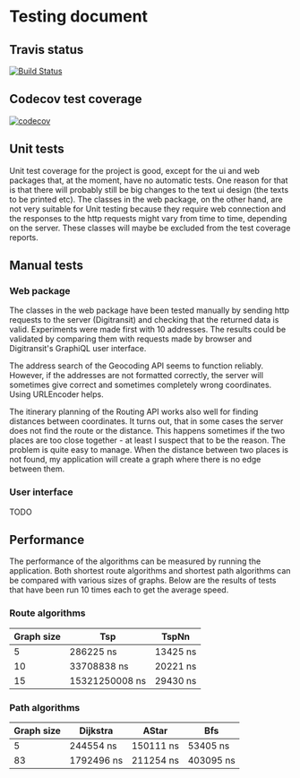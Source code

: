 # Testing document

## Travis status

[![Build Status](https://travis-ci.org/mshroom/WhereToStopForADrink.svg?branch=master)](https://travis-ci.org/mshroom/WhereToStopForADrink)

## Codecov test coverage

[![codecov](https://codecov.io/gh/mshroom/WhereToStopForADrink/branch/master/graph/badge.svg)](https://codecov.io/gh/mshroom/WhereToStopForADrink)

## Unit tests

Unit test coverage for the project is good, except for the ui and web packages that, at the moment, have no automatic tests. One reason for that is that there will probably still be big changes to the text ui design (the texts to be printed etc). The classes in the web package, on the other hand, are not very suitable for Unit testing because they require web connection and the responses to the http requests might vary from time to time, depending on the server. These classes will maybe be excluded from the test coverage reports.

## Manual tests

### Web package

The classes in the web package have been tested manually by sending http requests to the server (Digitransit) and checking that the returned data is valid. Experiments were made first with 10 addresses. The results could be validated by comparing them with requests made by browser and Digitransit's GraphiQL user interface.

The address search of the Geocoding API seems to function reliably. However, if the addresses are not formatted correctly, the server will sometimes give correct and sometimes completely wrong coordinates. Using URLEncoder helps.

The itinerary planning of the Routing API works also well for finding distances between coordinates. It turns out, that in some cases the server does not find the route or the distance. This happens sometimes if the two places are too close together - at least I suspect that to be the reason. The problem is quite easy to manage. When the distance between two places is not found, my application will create a graph where there is no edge between them. 

### User interface

TODO

## Performance

The performance of the algorithms can be measured by running the application. Both shortest route algorithms and shortest path algorithms can be compared with various sizes of graphs. Below are the results of tests that have been run 10 times each to get the average speed.

### Route algorithms

| Graph size | Tsp | TspNn |
|---|---|---|
| 5 | 286225 ns | 13425 ns |
| 10 | 33708838 ns | 20221 ns |
| 15 | 15321250008 ns | 29430 ns |

### Path algorithms

| Graph size | Dijkstra | AStar | Bfs |
|---|---|---|---|
| 5 | 244554 ns | 150111 ns | 53405 ns |
| 83 | 1792496 ns | 211254 ns | 403095 ns |
